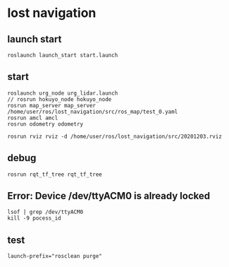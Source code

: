 # lost navigation

## launch start
    roslaunch launch_start start.launch
## start
    roslaunch urg_node urg_lidar.launch
    // rosrun hokuyo_node hokuyo_node
    rosrun map_server map_server /home/user/ros/lost_navigation/src/ros_map/test_0.yaml
    rosrun amcl amcl
    rosrun odometry odometry
    
    rosrun rviz rviz -d /home/user/ros/lost_navigation/src/20201203.rviz

## debug
    rosrun rqt_tf_tree rqt_tf_tree
## Error: Device /dev/ttyACM0 is already locked
    lsof | grep /dev/ttyACM0
    kill -9 pocess_id

## test
    launch-prefix="rosclean purge"